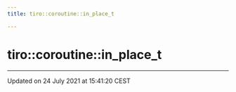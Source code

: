 ```yaml
---
title: tiro::coroutine::in_place_t

---
```


# tiro::coroutine::in_place_t





-------------------------------

Updated on 24 July 2021 at 15:41:20 CEST